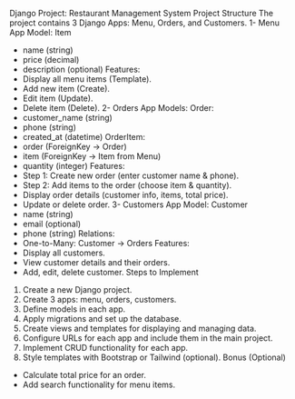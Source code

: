 Django Project: Restaurant Management System
Project Structure
The project contains 3 Django Apps: Menu, Orders, and Customers.
1- Menu App
Model: Item
- name (string)
- price (decimal)
- description (optional)
Features:
- Display all menu items (Template).
- Add new item (Create).
- Edit item (Update).
- Delete item (Delete).
2- Orders App
Models:
Order:
- customer_name (string)
- phone (string)
- created_at (datetime)
OrderItem:
- order (ForeignKey → Order)
- item (ForeignKey → Item from Menu)
- quantity (integer)
Features:
- Step 1: Create new order (enter customer name & phone).
- Step 2: Add items to the order (choose item & quantity).
- Display order details (customer info, items, total price).
- Update or delete order.
3- Customers App
Model: Customer
- name (string)
- email (optional)
- phone (string)
Relations:
- One-to-Many: Customer → Orders
Features:
- Display all customers.
- View customer details and their orders.
- Add, edit, delete customer.
Steps to Implement
1. Create a new Django project.
2. Create 3 apps: menu, orders, customers.
3. Define models in each app.
4. Apply migrations and set up the database.
5. Create views and templates for displaying and managing data.
6. Configure URLs for each app and include them in the main project.
7. Implement CRUD functionality for each app.
8. Style templates with Bootstrap or Tailwind (optional).
Bonus (Optional)
- Calculate total price for an order.
- Add search functionality for menu items.
